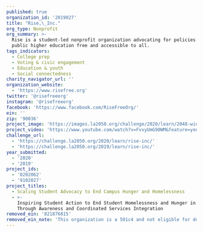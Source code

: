 ```yaml
---
published: true
organization_id: '2019027'
title: "Rise,\_Inc."
org_type: Nonprofit
org_summary: >-
  Rise is a student-led nonprofit organization advocating for policies that make
  public higher education free and accessible to all.
tags_indicators:
  - College prep
  - Voting & civic engagement
  - Education & youth
  - Social connectedness
charity_navigator_url: ''
organization_website:
  - 'https://www.risefree.org'
twitter: '@risefreeorg'
instagram: '@risefreeorg'
facebook: 'https://www.facebook.com/RiseFreeOrg/'
ein: ''
zip: '90036'
project_image: 'https://images.la2050.org/challenge/2020/learn/2048-wide/rise-inc.jpg'
project_video: 'https://www.youtube.com/watch?v=FvvyUmG90WM&feature=youtu.be'
challenge_url:
  - 'https://challenge.la2050.org/2020/learn/rise-inc/'
  - 'https://challenge.la2050.org/2019/learn/rise-inc/'
year_submitted:
  - '2020'
  - '2019'
project_ids:
  - '0202062'
  - '9102027'
project_titles:
  - Scaling Student Advocacy to End Campus Hunger and Homelessness
  - >-
    Inspiring Student Action to End Student Homelessness and Hunger in L.A.
    Through Awareness and Coordinated Services Integration
removed_ein: '821876815'
removed_ein_note: 'This organization is a 501c4 and not eligible for donations at this time'
---
```

